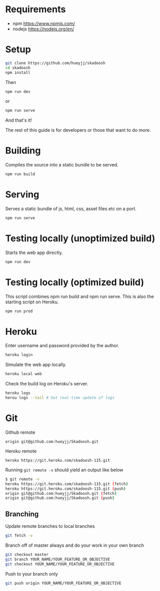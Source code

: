 # Requirements
- npm https://www.npmjs.com/ 
- nodejs https://nodejs.org/en/ 

# Setup
```sh
git clone https://github.com/hueyjj/skadoosh
cd skadoosh
npm install
```
Then
```sh
npm run dev
```
or 
```sh
npm run serve
```

And that's it!

The rest of this guide is for developers or those that want to do more.

# Building
Compiles the source into a static bundle to be served.
```sh
npm run build
```

# Serving
Serves a static bundle of js, html, css, asset files etc on a port.
```sh
npm run serve
```

# Testing locally (unoptimized build)
Starts the web app directly.
```sh
npm run dev
```

# Testing locally (optimized build)
This script combines npm run build and npm run serve. This is also the starting script on Heroku.
```sh
npm run prod
```

# Heroku
Enter username and password provided by the author.
```sh
heroku login
```

Simulate the web app locally.
```sh
heroku local web
```

Check the build log on Heroku's server.
```sh
heroku logs
herou logs --tail # Get real-time update of logs
```

# Git
Github remote
```
origin git@github.com:hueyjj/Skadoosh.git
```

Heroku remote
```
heroku https://git.heroku.com/skadoosh-115.git
```

Running `git remote -v` should yield an output like below
```sh
$ git remote -v
heroku https://git.heroku.com/skadoosh-115.git (fetch)
heroku https://git.heroku.com/skadoosh-115.git (push)
origin git@github.com:hueyjj/Skadoosh.git (fetch)
origin git@github.com:hueyjj/Skadoosh.git (push)
```

## Branching
Update remote branches to local branches
```sh
git fetch -v
```
Branch off of master always and do your work in your own branch
```sh
git checkout master
git branch YOUR_NAME/YOUR_FEATURE_OR_OBJECTIVE
git checkout YOUR_NAME/YOUR_FEATURE_OR_OBJECTIVE
```

Push to your branch only
```sh
git push origin YOUR_NAME/YOUR_FEATURE_OR_OBJECTIVE
```